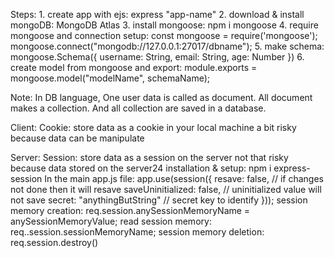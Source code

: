 Steps:
    1. create app with ejs:
        express "app-name"
    2. download & install mongoDB: 
        MongoDB Atlas
    3. install mongoose:
        npm i mongoose
    4. require mongoose and connection setup:
        const mongoose = require('mongoose');
        mongoose.connect("mongodb://127.0.0.1:27017/dbname");
    5. make schema:
        mongoose.Schema({
            username: String,
            email: String,
            age: Number
        })
    6. create model from mongoose and export:
        module.exports = mongoose.model("modelName", schemaName);

Note: In DB language,
        One user data is called as document.
        All document makes a collection.
        And all collection are saved in a database.

Client:
    Cookie: 
        store data as a cookie in your local machine
        a bit risky because data can be manipulate

Server:
    Session:
        store data as a session on the server
        not that risky because data stored on the server24
    installation & setup:
        npm i express-session
        In the main app.js file:
            app.use(session({
                resave: false,  // if changes not done then it will resave
                saveUninitialized: false,   // uninitialized value will not save
                secret: "anythingButString" // secret key to identify
            }));
        session memory creation:
            req.session.anySessionMemoryName = anySessionMemoryValue;
        read session memory:
            req..session.sessionMemoryName;
        session memory deletion:
            req.session.destroy()